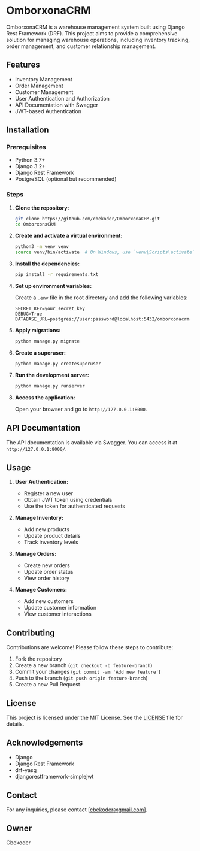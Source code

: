 # OmborxonaCRM

OmborxonaCRM is a warehouse management system built using Django Rest Framework (DRF). This project aims to provide a comprehensive solution for managing warehouse operations, including inventory tracking, order management, and customer relationship management.

## Features

- Inventory Management
- Order Management
- Customer Management
- User Authentication and Authorization
- API Documentation with Swagger
- JWT-based Authentication

## Installation

### Prerequisites

- Python 3.7+
- Django 3.2+
- Django Rest Framework
- PostgreSQL (optional but recommended)

### Steps

1. **Clone the repository:**

    ```bash
    git clone https://github.com/cbekoder/OmborxonaCRM.git
    cd OmborxonaCRM
    ```

2. **Create and activate a virtual environment:**

    ```bash
    python3 -m venv venv
    source venv/bin/activate  # On Windows, use `venv\Scripts\activate`
    ```

3. **Install the dependencies:**

    ```bash
    pip install -r requirements.txt
    ```

4. **Set up environment variables:**

    Create a `.env` file in the root directory and add the following variables:

    ```plaintext
    SECRET_KEY=your_secret_key
    DEBUG=True
    DATABASE_URL=postgres://user:password@localhost:5432/omborxonacrm
    ```

5. **Apply migrations:**

    ```bash
    python manage.py migrate
    ```

6. **Create a superuser:**

    ```bash
    python manage.py createsuperuser
    ```

7. **Run the development server:**

    ```bash
    python manage.py runserver
    ```

8. **Access the application:**

    Open your browser and go to `http://127.0.0.1:8000`.

## API Documentation

The API documentation is available via Swagger. You can access it at `http://127.0.0.1:8000/`.

## Usage

1. **User Authentication:**

    - Register a new user
    - Obtain JWT token using credentials
    - Use the token for authenticated requests

2. **Manage Inventory:**

    - Add new products
    - Update product details
    - Track inventory levels

3. **Manage Orders:**

    - Create new orders
    - Update order status
    - View order history

4. **Manage Customers:**

    - Add new customers
    - Update customer information
    - View customer interactions

## Contributing

Contributions are welcome! Please follow these steps to contribute:

1. Fork the repository
2. Create a new branch (`git checkout -b feature-branch`)
3. Commit your changes (`git commit -am 'Add new feature'`)
4. Push to the branch (`git push origin feature-branch`)
5. Create a new Pull Request

## License

This project is licensed under the MIT License. See the [LICENSE](LICENSE) file for details.

## Acknowledgements

- Django
- Django Rest Framework
- drf-yasg
- djangorestframework-simplejwt

## Contact

For any inquiries, please contact [cbekoder@gmail.com].

## Owner

Cbekoder
